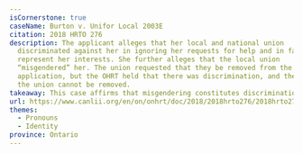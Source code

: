 ```yaml
---
isCornerstone: true
caseName: Burton v. Unifor Local 2003E
citation: 2018 HRTO 276
description: The applicant alleges that her local and national union
  discriminated against her in ignoring her requests for help and in failing to
  represent her interests. She further alleges that the local union
  “misgendered” her. The union requested that they be removed from the
  application, but the OHRT held that there was discrimination, and therefore
  the union cannot be removed.
takeaway: This case affirms that misgendering constitutes discrimination.
url: https://www.canlii.org/en/on/onhrt/doc/2018/2018hrto276/2018hrto276.html?searchUrlHash=AAAAAQBPImdlbmRlciBleHByZXNzaW9uIiwgImdlbmRlciBpZGVudGl0eSIsICJnZW5kZXIiLCAiZGlzY3JpbWluYXRpb24iLCB0cmFuc2dlbmRlcgAAAAAB&resultIndex=16
themes:
  - Pronouns
  - Identity
province: Ontario
---
```

